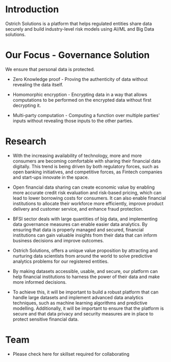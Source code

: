 # Introduction

Ostrich Solutions is a platform that helps regulated entities share data securely and build industry-level risk models using AI/ML and Big Data solutions.


# Our Focus - Governance Solution

We ensure that personal data is protected. 

- Zero Knowledge proof - Proving the authenticity of data without revealing the data itself. 

- Homomorphic encryption - Encrypting data in a way that allows computations to be performed on the encrypted data without first decrypting it. 

- Multi-party computation - Computing a function over multiple parties' inputs without revealing those inputs to the other parties. 
 
# Research

- With the increasing availability of technology, more and more consumers are becoming comfortable with sharing their financial data digitally. This trend is being driven by both regulatory forces, such as open banking initiatives, and competitive forces, as Fintech companies and start-ups innovate in the space.

- Open financial data sharing can create economic value by enabling more accurate credit risk evaluation and risk-based pricing, which can lead to lower borrowing costs for consumers. It can also enable financial institutions to allocate their workforce more efficiently, improve product delivery and customer service, and enhance fraud protection.

- BFSI sector deals with large quantities of big data, and implementing data governance measures can enable easier data analytics. By ensuring that data is properly managed and secured, financial institutions can gain valuable insights from their data that can inform business decisions and improve outcomes.

- Ostrich Solutions, offers a unique value proposition by attracting and nurturing data scientists from around the world to solve predictive analytics problems for our registered entities. 

- By making datasets accessible, usable, and secure, our platform can help financial institutions to harness the power of their data and make more informed decisions.

- To achieve this, it will be important to build a robust platform that can handle large datasets and implement advanced data analytics techniques, such as machine learning algorithms and predictive modelling. Additionally, it will be important to ensure that the platform is secure and that data privacy and security measures are in place to protect sensitive financial data.

# Team

- Please check here for skillset required for collaborating
